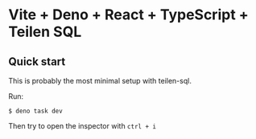 # Vite + Deno + React + TypeScript + Teilen SQL

## Quick start

This is probably the most minimal setup with teilen-sql.

Run:
```
$ deno task dev
```

Then try to open the inspector with ```ctrl + i```

